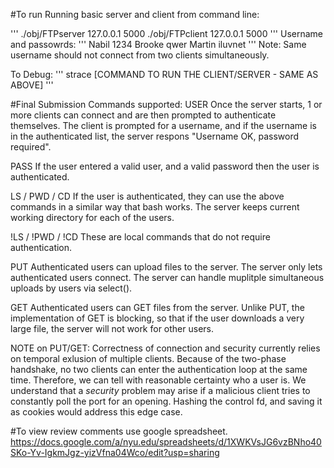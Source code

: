 #To run
Running basic server and client from command line:

'''
./obj/FTPserver 127.0.0.1 5000
./obj/FTPclient 127.0.0.1 5000
'''
Username and passowrds:
'''
Nabil        1234
Brooke       qwer
Martin       iluvnet
'''
Note: Same username should not connect from two clients simultaneously.


To Debug:
'''
strace [COMMAND TO RUN THE CLIENT/SERVER - SAME AS ABOVE]
'''


#Final Submission
Commands supported:
USER
Once the server starts, 1 or more clients can connect and are then prompted to authenticate themselves. The client is prompted for a username, and if the username is in the authenticated list, the server respons "Username OK, password required".

PASS
If the user entered a valid user, and a valid password then the user is authenticated. 

LS / PWD / CD
If the user is authenticated, they can use the above commands in a similar way that bash works. The server keeps current working directory for each of the users.

!LS / !PWD / !CD
These are local commands that do not require authentication.

PUT
Authenticated users can upload files to the server. The server only lets authenticated users connect. The server can handle muplitple simultaneous uploads by users via select(). 

GET
Authenticated users can GET files from the server. Unlike PUT, the implementation of GET is blocking, so that if the user downloads a very large file, the server will not work for other users.

NOTE on PUT/GET: Correctness of connection and security currently relies on temporal exlusion of multiple clients. Because of the two-phase handshake, no two clients can enter the authentication loop at the same time. Therefore, we can tell with reasonable certainty who a user is. We understand that a *security* problem may arise if a malicious client tries to constantly poll the port for an opening. Hashing the control fd, and saving it as cookies would address this edge case.



#To view review comments use google spreadsheet.
https://docs.google.com/a/nyu.edu/spreadsheets/d/1XWKVsJG6vzBNho40SKo-Yv-IgkmJgz-yizVfna04Wco/edit?usp=sharing
